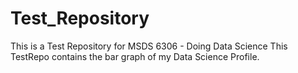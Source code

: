 # Test_Repository
This is a Test Repository for MSDS 6306 - Doing Data Science
This TestRepo contains the bar graph of my Data Science Profile.
